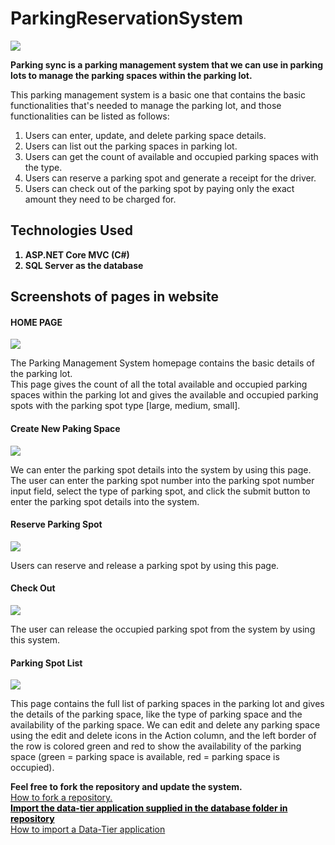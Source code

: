 # ParkingReservationSystem
<img src="https://github.com/mudithaweeerarathna/ParkingReservationSystem/assets/80881694/3e4dc02e-0faf-4885-9761-fd44fb75bdbb" style="align: center;">
<p>
  <b>Parking sync is a parking management system that we can use in parking lots to manage the parking spaces within the parking lot.</b>
</p>
<p>
  This parking management system is a basic one that contains the basic functionalities that's needed to manage the parking lot, and those functionalities can be listed as follows:
  <ol>
    <li>Users can enter, update, and delete parking space details.</li>
    <li>Users can list out the parking spaces in parking lot.</li>
    <li>Users can get the count of available and occupied parking spaces with the type.</li>
    <li>Users can reserve a parking spot and generate a receipt for the driver.</li>
    <li>Users can check out of the parking spot by paying only the exact amount they  need to be charged for.</li>
  </ol>
</p>

<h2>Technologies Used</h2>
<ol>
  <b><li>ASP.NET Core MVC (C#)</li></b>
  <b><li>SQL Server as the database</li></b>
</ol>

<h2>Screenshots of pages in website</h2>

<!--Home Page Image And Details-->
<h4>HOME PAGE</h4>
<img src="https://github.com/mudithaweeerarathna/ParkingReservationSystem/assets/80881694/2ad45dc9-03eb-4134-81a0-61105cc4ef84">
<p>
  The Parking Management System homepage contains the basic details of the parking lot. <br>
  This page gives the count of all the total available and occupied parking spaces within the parking lot and gives 
  the available and occupied parking spots with the parking spot type [large, medium, small].
</p>

<!--Create New Parking Space Page Image And Details-->
<h4>Create New Paking Space</h4>
<img src="https://github.com/mudithaweeerarathna/ParkingReservationSystem/assets/80881694/78608e32-9cfc-4cbc-9de6-e3b8cb6759f1"> 
<p>
  We can enter the parking spot details into the system by using this page. <br> 
  The user can enter the parking spot number into the 
  parking spot number input field, select the type of parking spot, and click the submit button to enter the parking spot details into the system.
</p>

<!--Reserve Parking Spot Page Details-->
<h4>Reserve Parking Spot</h4>
<img src="https://github.com/mudithaweeerarathna/ParkingReservationSystem/assets/80881694/5b164f14-8116-470a-afd5-9c8a03a479ae">
<p>
  Users can reserve and release a parking spot by using this page. <br>
</p>

<!--Check Out Page Details-->
<h4>Check Out</h4>
<img src="https://github.com/mudithaweeerarathna/ParkingReservationSystem/assets/80881694/99d9ca62-1961-4aa0-89f9-cb96eae32735">
<p>
  The user can release the occupied parking spot from the system by using this system.
</p>

<!--Parking Spot Lists Page Details-->
<h4>Parking Spot List</h4>
<img src="https://github.com/mudithaweeerarathna/ParkingReservationSystem/assets/80881694/5197c567-b44c-4408-bc78-0e21499e726c">
<p>
  This page contains the full list of parking spaces in the parking lot and gives the details of the parking space, like the 
  type of parking space and the availability of the parking space. We can edit and delete any parking space using the edit and 
  delete icons in the Action column, and the left border of the row is colored green and red to show the availability of the 
  parking space (green = parking space is available, red = parking space is occupied).
</p>

<b>Feel free to fork the repository and update the system.</b> </br>
<a href="https://docs.github.com/en/get-started/quickstart/fork-a-repo">How to fork a repository.</a> </br>
<a style="color: black;" href="https://github.com/mudithaweeerarathna/ParkingReservationSystem/tree/Devolopment/Database"><b>Import the data-tier application supplied in the database folder in repository</b></a> </br>
<a href="https://learn.microsoft.com/en-us/sql/relational-databases/data-tier-applications/import-a-bacpac-file-to-create-a-new-user-database?view=sql-server-ver16">How to import a Data-Tier application</a>








